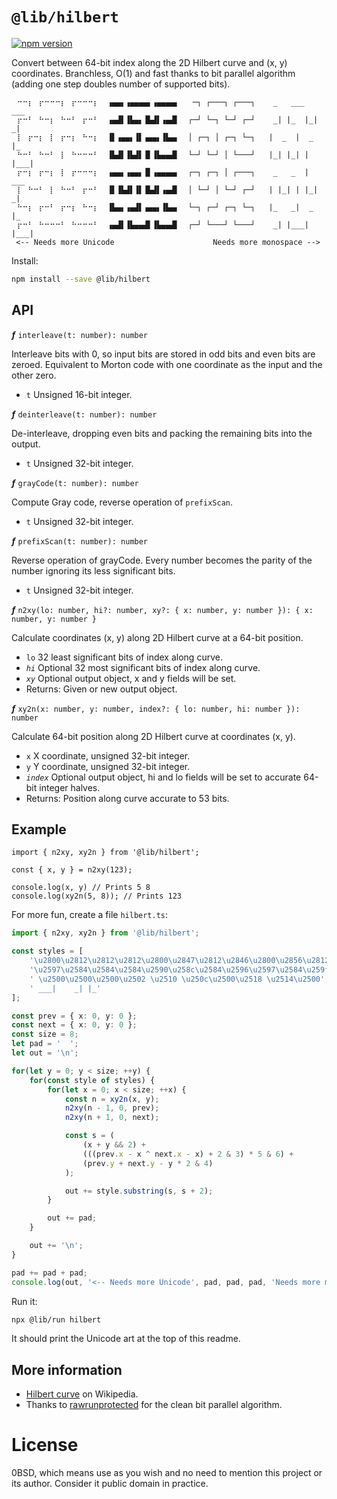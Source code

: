 # `@lib/hilbert`

[![npm version](https://badgen.net/npm/v/@lib/hilbert)](https://www.npmjs.com/package/@lib/hilbert)

Convert between 64-bit index along the 2D Hilbert curve and (x, y) coordinates.
Branchless, O(1) and fast thanks to bit parallel algorithm (adding one step doubles number of supported bits).

```
⠀⠒⠒⡆⠀⡖⠒⠒⠒⡆⠀⡖⠒⠒⠒⡆  ▗▄▄▖▗▄▄▄▄▖▗▄▄▄▄▖   ─┐ ┌───┐ ┌───┐    _   ___   ___
⠀⡖⠒⠃⠀⠓⠒⡆⠀⠓⠒⠃⠀⡖⠒⠃  ▗▄▟▌▐▙▄▖▐▙▟▌▗▄▟▌  ┌─┘ └─┐ └─┘ ┌─┘    _| |_  |_|  _|
⠀⡇⠀⡖⠒⡆⠀⡇⠀⡖⠒⡆⠀⠓⠒⡆  ▐▌▗▄▄▖▐▌▗▄▄▖▐▙▄▖  │ ┌─┐ │ ┌─┐ └─┐   |  _  |  _  |_
⠀⠓⠒⠃⠀⠓⠒⠃⠀⡇⠀⠓⠒⠒⠒⠃  ▐▙▟▌▐▙▟▌▐▌▐▙▄▄▟▌  └─┘ └─┘ │ └───┘   |_| |_| | |___|
⠀⡖⠒⡆⠀⡖⠒⡆⠀⡇⠀⡖⠒⠒⠒⡆  ▗▄▄▖▗▄▄▖▐▌▗▄▄▄▄▖  ┌─┐ ┌─┐ │ ┌───┐    _   _  |  ___
⠀⡇⠀⠓⠒⠃⠀⡇⠀⠓⠒⠃⠀⡖⠒⠃  ▐▌▐▙▟▌▐▌▐▙▟▌▗▄▟▌  │ └─┘ │ └─┘ ┌─┘   | |_| | |_|  _|
⠀⠓⠒⡆⠀⡖⠒⠃⠀⡖⠒⡆⠀⠓⠒⡆  ▐▙▄▖▗▄▟▌▗▄▄▖▐▙▄▖  └─┐ ┌─┘ ┌─┐ └─┐   |_   _|  _  |_
⠀⡖⠒⠃⠀⠓⠒⠒⠒⠃⠀⠓⠒⠒⠒⠃  ▗▄▟▌▐▙▄▄▟▌▐▙▄▄▟▌  ┌─┘ └───┘ └───┘    _| |___| |___|
 <-- Needs more Unicode                      Needs more monospace -->
```

Install:

```bash
npm install --save @lib/hilbert
```

## API

***ƒ*** `interleave(t: number): number`

Interleave bits with 0, so input bits are stored in odd bits and even bits are zeroed.
Equivalent to Morton code with one coordinate as the input and the other zero.

- `t` Unsigned 16-bit integer.

***ƒ*** `deinterleave(t: number): number`

De-interleave, dropping even bits and packing the remaining bits into the output.

- `t` Unsigned 32-bit integer.

***ƒ*** `grayCode(t: number): number`

Compute Gray code, reverse operation of `prefixScan`.

- `t` Unsigned 32-bit integer.

***ƒ*** `prefixScan(t: number): number`

Reverse operation of grayCode.
Every number becomes the parity of the number ignoring its less significant bits.

- `t` Unsigned 32-bit integer.

***ƒ*** `n2xy(lo: number, hi?: number, xy?: { x: number, y: number }): { x: number, y: number }`

Calculate coordinates (x, y) along 2D Hilbert curve at a 64-bit position.

- `lo` 32 least significant bits of index along curve.
- *`hi`* Optional 32 most significant bits of index along curve.
- *`xy`* Optional output object, x and y fields will be set.
- Returns: Given or new output object.

***ƒ*** `xy2n(x: number, y: number, index?: { lo: number, hi: number }): number`

Calculate 64-bit position along 2D Hilbert curve at coordinates (x, y).
- `x` X coordinate, unsigned 32-bit integer.
- `y` Y coordinate, unsigned 32-bit integer.
- *`index`* Optional output object, hi and lo fields will be set to accurate 64-bit integer halves.
- Returns: Position along curve accurate to 53 bits.

## Example

```
import { n2xy, xy2n } from '@lib/hilbert';

const { x, y } = n2xy(123);

console.log(x, y) // Prints 5 8
console.log(xy2n(5, 8)); // Prints 123
```

For more fun, create a file `hilbert.ts`:

```TypeScript
import { n2xy, xy2n } from '@lib/hilbert';

const styles = [
    '\u2800\u2812\u2812\u2812\u2800\u2847\u2812\u2846\u2800\u2856\u2812\u2803\u2800\u2813',
    '\u2597\u2584\u2584\u2584\u2590\u258c\u2584\u2596\u2597\u2584\u259f\u258c\u2590\u2599',
    ' \u2500\u2500\u2500\u2502 \u2510 \u250c\u2500\u2518 \u2514\u2500',
    ' ___|    _| |_'
];

const prev = { x: 0, y: 0 };
const next = { x: 0, y: 0 };
const size = 8;
let pad = '  ';
let out = '\n';

for(let y = 0; y < size; ++y) {
    for(const style of styles) {
        for(let x = 0; x < size; ++x) {
            const n = xy2n(x, y);
            n2xy(n - 1, 0, prev);
            n2xy(n + 1, 0, next);

            const s = (
                (x + y && 2) +
                (((prev.x - x ^ next.x - x) + 2 & 3) * 5 & 6) +
                (prev.y + next.y - y * 2 & 4)
            );

            out += style.substring(s, s + 2);
        }

        out += pad;
    }

    out += '\n';
}

pad += pad + pad;
console.log(out, '<-- Needs more Unicode', pad, pad, pad, 'Needs more monospace -->\n');
```

Run it:

```bash
npx @lib/run hilbert
```

It should print the Unicode art at the top of this readme.

## More information

- [Hilbert curve](https://en.wikipedia.org/wiki/Hilbert_curve) on Wikipedia.
- Thanks to [rawrunprotected](https://threadlocalmutex.com/?p=126) for the clean bit parallel algorithm.

# License

0BSD, which means use as you wish and no need to mention this project or its author. Consider it public domain in practice.
